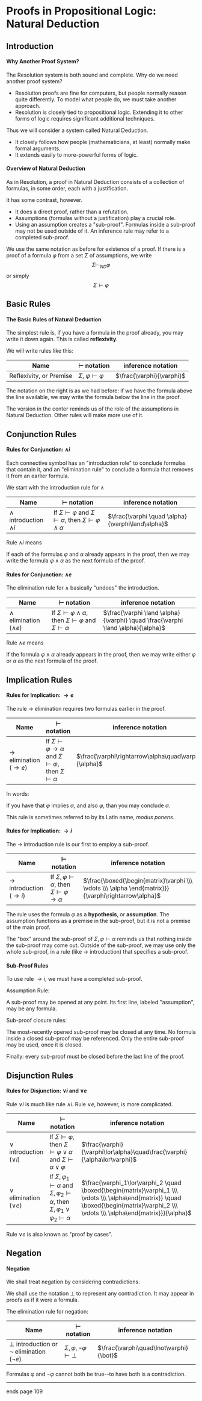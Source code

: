 # Proofs in Propositional Logic: Natural Deduction

## Introduction

#### Why Another Proof System?

The Resolution system is both sound and complete. Why do we need another proof system?

*	Resolution proofs are fine for computers, but people normally reason quite differently. To model what people do, we must take another approach.
*	Resolution is closely tied to propositional logic. Extending it to other forms of logic requires significant additional techniques.

Thus we will consider a system called Natural Deduction.

*	It closely follows how people (mathematicians, at least) normally make formal arguments.
*	It extends easily to more-powerful forms of logic.

#### Overview of Natural Deduction

As in Resolution, a proof in Natural Deduction consists of a collection of formulas, in some order, each with a justification.

It has some contrast, however.

*	It does a direct proof, rather than a refutation.
*	Assumptions (formulas without a justification) play a crucial role.
*	Using an assumption creates a "sub-proof". Formulas inside a sub-proof may not be used outside of it. An inference rule may refer to a completed sub-proof.

We use the same notation as before for existence of a proof. If there is a proof of a formula $\varphi$ from a set $\Sigma$ of assumptions, we write
$$\Sigma \vdash_{ND} \varphi$$ or simply $$\Sigma \vdash \varphi$$

## Basic Rules

#### The Basic Rules of Natural Deduction

The simplest rule is, if you have a formula in the proof already, you may write it down again. This is called **reflexivity**.

We will write rules like this:

| Name | $\vdash$ notation | inference notation |
|------|-------------------|--------------------|
| Reflexivity, or Premise | $\Sigma$, $\varphi \vdash \varphi$ | $\frac{\varphi}{\varphi}$ |

The notation on the right is as we had before: if we have the formula above the line available, we may write the formula below the line in the proof.

The version in the center reminds us of the role of the assumptions in Natural Deduction. Other rules will make more use of it.

## Conjunction Rules

#### Rules for Conjunction: $\land i$

Each connective symbol has an "introduction role" to conclude formulas that contain it, and an "elimination rule" to conclude a formula that removes it from an earlier formula.

We start with the introduction rule for $\land$

| Name | $\vdash$ notation | inference notation |
|---|---|---|
| $\land$ introduction $\land i$ | If $\Sigma\vdash\varphi$ and $\Sigma\vdash\alpha$, then $\Sigma\vdash\varphi\land\alpha$ | $\frac{\varphi \quad \alpha}{\varphi\land\alpha}$ |

Rule $\land i$ means

If each of the formulas $\varphi$ and $\alpha$ already appears in the proof, then we may write the formula $\varphi \land \alpha$ as the next formula of the proof.

#### Rules for Conjunction: $\land e$

The elimination rule for $\land$ basically "undoes" the introduction.

| Name | $\vdash$ notation | inference notation |
|---|---|---|
| $\land$ elimination $(\land e)$ | If $\Sigma \vdash \varphi \land \alpha$, then $\Sigma \vdash \varphi$ and $\Sigma \vdash \alpha$ | $\frac{\varphi \land \alpha}{\varphi} \quad \frac{\varphi \land \alpha}{\alpha}$ |

Rule $\land e$ means

If the formula $\varphi \land \alpha$ already appears in the proof, then we may write either $\varphi$ or $\alpha$ as the next formula of the proof.

## Implication Rules

#### Rules for Implication: $\rightarrow e$

The rule $\rightarrow$ elimination requires two formulas earlier in the proof.

| Name | $\vdash$ notation | inference notation |
|---|---|---|
| $\rightarrow$ elimination $(\rightarrow e)$ | If $\Sigma\vdash\varphi\rightarrow\alpha$ and $\Sigma\vdash\varphi$, then $\Sigma\vdash\alpha$ | $\frac{\varphi\rightarrow\alpha\quad\varphi}{\alpha}$ |

In words:

If you have that $\varphi$ implies $\alpha$, and also $\varphi$, than you may conclude $\alpha$.

This rule is sometimes referred to by its Latin name, *modus ponens*.

#### Rules for Implication: $\rightarrow i$

The $\rightarrow$ introduction rule is our first to employ a sub-proof.

| Name | $\vdash$ notation | inference notation |
|---|---|---|
| $\rightarrow$ introduction $(\rightarrow i)$ | If $\Sigma,\varphi\vdash\alpha$, then $\Sigma\vdash\varphi\rightarrow\alpha$ | $\frac{\boxed{\begin{matrix}\varphi \\\ \vdots \\\ \alpha \end{matrix}}}{\varphi\rightarrow\alpha}$ |

The rule uses the formula $\varphi$ as a **hypothesis**, or **assumption**. The assumption functions as a premise in the sub-proof, but it is not a premise of the main proof.

The "box" around the sub-proof of $\Sigma,\varphi\vdash\alpha$ reminds us that nothing inside the sub-proof may come out. Outside of the sub-proof, we may use only the whole sub-proof, in a rule (like $\rightarrow$ introduction) that specifies a sub-proof.

#### Sub-Proof Rules

To use rule $\rightarrow i$, we must have a completed sub-proof.

Assumption Rule:

A sub-proof may be opened at any point. Its first line, labeled "assumption", may be any formula.

Sub-proof closure rules:

The most-recently opened sub-proof may be closed at any time. No formula inside a closed sub-proof may be referenced. Only the entire sub-proof may be used, once it is closed.

Finally: every sub-proof must be closed before the last line of the proof.

## Disjunction Rules

#### Rules for Disjunction: $\lor i$ and $\lor e$

Rule $\lor i$ is much like rule $\land i$. Rule $\lor e$, however, is more complicated.

| Name | $\vdash$ notation | inference notation |
|---|---|---|
| $\lor$ introduction $(\lor i)$ | If $\Sigma\vdash\varphi$, then $\Sigma\vdash\varphi\lor\alpha$ and $\Sigma\vdash\alpha\lor\varphi$ | $\frac{\varphi}{\varphi\lor\alpha}\quad\frac{\varphi}{\alpha\lor\varphi}$ |
| $\lor$ elimination $(\lor e)$ | If $\Sigma, \varphi_1\vdash\alpha$ and $\Sigma,\varphi_2\vdash\alpha$, then $\Sigma,\varphi_1\lor\varphi_2\vdash \alpha$ | $\frac{\varphi_1\lor\varphi_2 \quad \boxed{\begin{matrix}\varphi_1 \\\ \vdots \\\ \alpha\end{matrix}} \quad \boxed{\begin{matrix}\varphi_2 \\\ \vdots \\\ \alpha\end{matrix}}}{\alpha}$ |

Rule $\lor e$ is also known as "proof by cases".

## Negation

#### Negation

We shall treat negation by considering contradictions.

We shall use the notation $\bot$ to represent any contradiction. It may appear in proofs as if it were a formula.

The elimination rule for negation:

| Name | $\vdash$ notation | inference notation |
|---|---|---|
| $\bot$ introduction or $\lnot$ elimination $(\lnot e)$ | $\Sigma,\varphi,\lnot\varphi\vdash\bot$ | $\frac{\varphi\quad\lnot\varphi}{\bot}$ |

Formulas $\varphi$ and $\lnot\varphi$ cannot both be true--to have both is a contradiction.

---
ends page 109